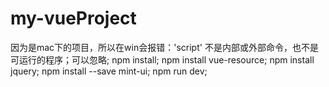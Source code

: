 # my-vueProject
因为是mac下的项目，所以在win会报错：'script' 不是内部或外部命令，也不是可运行的程序；可以忽略;  npm install;  npm install vue-resource;  npm install jquery;  npm install --save mint-ui;  npm run dev;
